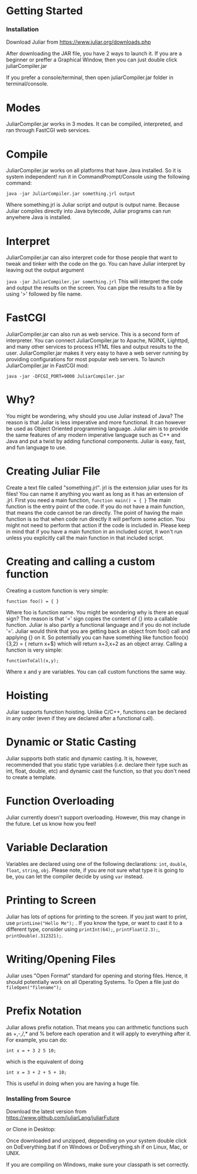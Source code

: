 # Getting Started


### Installation

Download Juliar from https://www.juliar.org/downloads.php

After downloading the JAR file, you have 2 ways to launch it.
If you are a beginner or preffer a Graphical Window, then you can just double click juliarCompiler.jar

If you prefer a console/terminal, then open juliarCompiler.jar folder in terminal/console. 

# Modes
JuliarCompiler.jar works in 3 modes. It can be compiled, interpreted, and ran through FastCGI web services.

# Compile
JuliarCompiler.jar works on all platforms that have Java installed. So it is system independent!
run it in CommandPrompt/Console using the following command:

`
java -jar JuliarCompiler.jar something.jrl output
`

Where something.jrl is Juliar script and output is output name.
Because Juliar compiles directly into Java bytecode, Juliar programs can run anywhere Java is installed.

# Interpret
JuliarCompiler.jar can also interpret code for those people that want to tweak and tinker with the code on the go.
You can have Juliar interpret by leaving out the output argument

`
java -jar JuliarCompiler.jar something.jrl
`
This will interpret the code and output the results on the screen. You can pipe the results to a file by using '>' followed by file name.

# FastCGI
JuliarCompiler.jar can also run as web service. This is a second form of interpreter. You can connect JuliarCompiler.jar
to Apache, NGINX, Lighttpd, and many other services to process HTML files and output results to the user. JuliarCompiler.jar
makes it very easy to have a web server running by providing configurations for most popular web servers.
To launch JuliarCompiler.jar in FastCGI mod:

`
java -jar -DFCGI_PORT=9000 JuliarCompiler.jar
`


# Why?
You might be wondering, why should you use Juliar instead of Java? The reason is that Juliar is less imperative
and more functional. It can however be used as Object Oriented programming language. Juliar aim is to provide
the same features of any modern imperative language such as C++ and Java and put a twist by adding functional components.
Juliar is easy, fast, and fun language to use.

# Creating Juliar File
Create a text file called "something.jrl". jrl is the extension juliar uses for its files! You can name it anything you want as long as it has an extension of .jrl.
First you need a main function,
`
function main() = {
}
`
The main function is the entry point of the code. If you do not have a main function, that means the code cannot be ran directly. The point of having the main function
is so that when code run directly it will perform some action. You might not need to perform that action if the code is included in.
Please keep in mind that if you have a main function in an included script, it won't run unless you explicitly call the main function in that included script.

# Creating and calling a custom function

Creating a custom function is very simple:

`function foo() = {
}
`

Where foo is function name. You might be wondering why is there an equal sign? The reason is that '=' sign copies the content of {} into a callable function.
Juliar is also partly a functional language and if you do not include '='. Juliar would think that you are getting back an object from foo() call and applying {}
on it. So potentially you can have something like function foo(x){3,2} = { return x+$} which will return x+3,x+2 as an object array.
Calling a function is very simple:

`
functionToCall(x,y);
`

Where x and y are variables. You can call custom functions the same way.

# Hoisting

Juliar supports function hoisting. Unlike C/C++, functions can be declared in any order (even if they are declared after a functional call).

# Dynamic or Static Casting

Juliar supports both static and dynamic casting. It is, however, recommended that you static type variables (i.e. declare their type such as int, float, double, etc)
and dynamic cast the function, so that you don't need to create a template.

# Function Overloading

Juliar currently doesn't support overloading. However, this may change in the future. Let us know how you feel!

# Variable Declaration

Variables are declared using one of the following declarations: `int`, `double`, `float`, `string`, `obj`. Please note, if you are not sure what type it is going to be, you can let the compiler
decide by using `var` instead.

# Printing to Screen
Juliar has lots of options for printing to the screen. If you just want to print, use `printLine("Hello Me");` . If you know the type, or want to cast it to a different type,
consider using `printInt(64);`, `printFloat(2.3);`, `printDouble(.312321);`.

# Writing/Opening Files

Juliar uses "Open Format" standard for opening and storing files. Hence, it should potentially work on all Operating Systems. To Open a file just do
`
fileOpen("filename");
`

# Prefix Notation

Juliar allows prefix notation. That means you can arithmetic functions such as +,-,/,* and % before each operation and it will apply to everything after it.
For example, you can do:

`
int x = + 3 2 5 10;
`

which is the equivalent of doing

`
int x = 3 + 2 + 5 + 10;
`

This is useful in doing when you are having a huge file.



### Installing from Source


Download the latest version from https://www.github.com/juliarLang/juliarFuture

or Clone in Desktop: 

Once downloaded and unzipped, deppending on your system
double click on DoEverything.bat if on Windows
or DoEverything.sh if on Linux, Mac, or UNIX.

If you are compiling on Windows, make sure your classpath
is set correctly.
